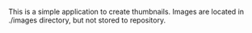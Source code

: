 This is a simple application to create thumbnails.
Images are located in ./images directory, but not stored to repository.